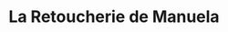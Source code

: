 ---
title: "La Retoucherie de Manuela"
url: /caracas/la-retoucherie-de-manuela-av-las-lomas/
shop: sastre
---